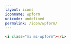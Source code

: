 ```yaml
---
layout: icons
iconname: wpform
unicode: undefined
permalink: /icon/wpform/
---
```


``` html
<i class="mi mi-wpform"></i>
```

